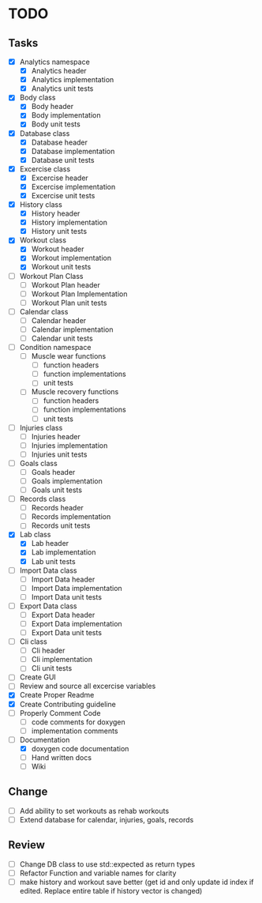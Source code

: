 # TODO

## Tasks
- [x] Analytics namespace
  - [x] Analytics header
  - [x] Analytics implementation
  - [x] Analytics unit tests
- [x] Body class
  - [x] Body header
  - [x] Body implementation
  - [x] Body unit tests
- [x] Database class
  - [x] Database header
  - [x] Database implementation
  - [x] Database unit tests
- [x] Excercise class
  - [x] Excercise header
  - [x] Excercise implementation
  - [x] Excercise unit tests
- [x] History class
  - [x] History header
  - [x] History implementation
  - [x] History unit tests
- [x] Workout class
  - [x] Workout header
  - [x] Workout implementation
  - [x] Workout unit tests
- [ ] Workout Plan Class
  - [ ] Workout Plan header
  - [ ] Workout Plan Implementation
  - [ ] Workout Plan unit tests
- [ ] Calendar class
  - [ ] Calendar header
  - [ ] Calendar implementation
  - [ ] Calendar unit tests
- [ ] Condition namespace
  - [ ] Muscle wear functions
    - [ ] function headers
    - [ ] function implementations
    - [ ] unit tests
  - [ ] Muscle recovery functions
    - [ ] function headers
    - [ ] function implementations
    - [ ] unit tests
- [ ] Injuries class
  - [ ] Injuries header
  - [ ] Injuries implementation
  - [ ] Injuries unit tests
- [ ] Goals class
  - [ ] Goals header
  - [ ] Goals implementation
  - [ ] Goals unit tests
- [ ] Records class
  - [ ] Records header
  - [ ] Records implementation
  - [ ] Records unit tests
- [x] Lab class
  - [x] Lab header
  - [x] Lab implementation
  - [x] Lab unit tests
- [ ] Import Data class
  - [ ] Import Data header
  - [ ] Import Data implementation
  - [ ] Import Data unit tests
- [ ] Export Data class
  - [ ] Export Data header
  - [ ] Export Data implementation
  - [ ] Export Data unit tests
- [ ] Cli class
  - [ ] Cli header
  - [ ] Cli implementation
  - [ ] Cli unit tests
- [ ] Create GUI 
- [ ] Review and source all excercise variables
- [x] Create Proper Readme
- [x] Create Contributing guideline
- [ ] Properly Comment Code
  - [ ] code comments for doxygen
  - [ ] implementation comments
- [ ] Documentation
  - [x] doxygen code documentation
  - [ ] Hand written docs
  - [ ] Wiki

## Change
- [ ] Add ability to set workouts as rehab workouts
- [ ] Extend database for calendar, injuries, goals, records

## Review
- [ ] Change DB class to use std::expected as return types
- [ ] Refactor Function and variable names for clarity
- [ ] make history and workout save better (get id and only update id index if edited. Replace entire table if history vector is changed)
